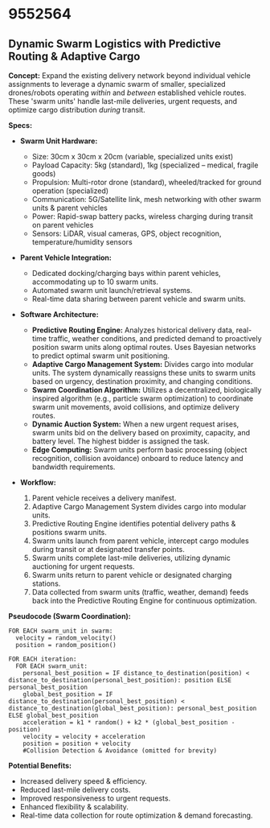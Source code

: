 # 9552564

## Dynamic Swarm Logistics with Predictive Routing & Adaptive Cargo

**Concept:** Expand the existing delivery network beyond individual vehicle assignments to leverage a dynamic swarm of smaller, specialized drones/robots operating *within* and *between* established vehicle routes. These 'swarm units' handle last-mile deliveries, urgent requests, and optimize cargo distribution *during* transit.

**Specs:**

*   **Swarm Unit Hardware:**
    *   Size: 30cm x 30cm x 20cm (variable, specialized units exist)
    *   Payload Capacity: 5kg (standard), 1kg (specialized – medical, fragile goods)
    *   Propulsion: Multi-rotor drone (standard), wheeled/tracked for ground operation (specialized)
    *   Communication: 5G/Satellite link, mesh networking with other swarm units & parent vehicles
    *   Power: Rapid-swap battery packs, wireless charging during transit on parent vehicles
    *   Sensors: LiDAR, visual cameras, GPS, object recognition, temperature/humidity sensors
*   **Parent Vehicle Integration:**
    *   Dedicated docking/charging bays within parent vehicles, accommodating up to 10 swarm units.
    *   Automated swarm unit launch/retrieval systems.
    *   Real-time data sharing between parent vehicle and swarm units.
*   **Software Architecture:**
    *   **Predictive Routing Engine:** Analyzes historical delivery data, real-time traffic, weather conditions, and predicted demand to proactively position swarm units along optimal routes.  Uses Bayesian networks to predict optimal swarm unit positioning.
    *   **Adaptive Cargo Management System:**  Divides cargo into modular units. The system dynamically reassigns these units to swarm units based on urgency, destination proximity, and changing conditions.
    *   **Swarm Coordination Algorithm:**  Utilizes a decentralized, biologically inspired algorithm (e.g., particle swarm optimization) to coordinate swarm unit movements, avoid collisions, and optimize delivery routes.
    *   **Dynamic Auction System:** When a new urgent request arises, swarm units bid on the delivery based on proximity, capacity, and battery level. The highest bidder is assigned the task.
    *   **Edge Computing:**  Swarm units perform basic processing (object recognition, collision avoidance) onboard to reduce latency and bandwidth requirements.
*   **Workflow:**

    1.  Parent vehicle receives a delivery manifest.
    2.  Adaptive Cargo Management System divides cargo into modular units.
    3.  Predictive Routing Engine identifies potential delivery paths & positions swarm units.
    4.  Swarm units launch from parent vehicle, intercept cargo modules during transit or at designated transfer points.
    5.  Swarm units complete last-mile deliveries, utilizing dynamic auctioning for urgent requests.
    6.  Swarm units return to parent vehicle or designated charging stations.
    7.  Data collected from swarm units (traffic, weather, demand) feeds back into the Predictive Routing Engine for continuous optimization.

**Pseudocode (Swarm Coordination):**

```
FOR EACH swarm_unit in swarm:
  velocity = random_velocity()
  position = random_position()

FOR EACH iteration:
  FOR EACH swarm_unit:
    personal_best_position = IF distance_to_destination(position) < distance_to_destination(personal_best_position): position ELSE personal_best_position
    global_best_position = IF distance_to_destination(personal_best_position) < distance_to_destination(global_best_position): personal_best_position ELSE global_best_position
    acceleration = k1 * random() + k2 * (global_best_position - position)
    velocity = velocity + acceleration
    position = position + velocity
    #Collision Detection & Avoidance (omitted for brevity)

```

**Potential Benefits:**

*   Increased delivery speed & efficiency.
*   Reduced last-mile delivery costs.
*   Improved responsiveness to urgent requests.
*   Enhanced flexibility & scalability.
*   Real-time data collection for route optimization & demand forecasting.